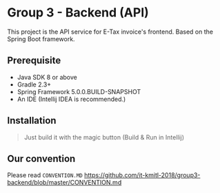 # Group 3 - Backend (API)

This project is the API service for E-Tax invoice's frontend. Based on the Spring Boot framework.

## Prerequisite 
- Java SDK 8 or above
- Gradle 2.3+
- Spring Framework 5.0.0.BUILD-SNAPSHOT
- An IDE (Intellij IDEA is recommended.)

## Installation
> Just build it with the magic button (Build & Run in Intellij)

## Our convention
Please read `CONVENTION.MD`
https://github.com/it-kmitl-2018/group3-backend/blob/master/CONVENTION.md

